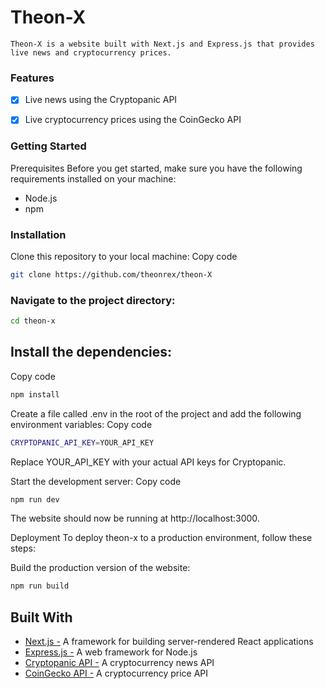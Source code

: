 # Theon-X


` Theon-X is a website built with Next.js and Express.js that provides live news and cryptocurrency prices. `

### Features
- [x] Live news using the Cryptopanic API
- [x] Live cryptocurrency prices using the CoinGecko API


### Getting Started
Prerequisites
Before you get started, make sure you have the following requirements installed on your machine:

- Node.js
- npm
### Installation
Clone this repository to your local machine:
Copy code
   ```sh
git clone https://github.com/theonrex/theon-X 

```

### Navigate to the project directory:

```sh
cd theon-x 

```
 ## Install the dependencies:
Copy code
```sh
npm install

```
Create a file called .env in the root of the project and add the following environment variables:
Copy code
```sh
CRYPTOPANIC_API_KEY=YOUR_API_KEY

```

Replace YOUR_API_KEY with your actual API keys for Cryptopanic.

Start the development server:
Copy code
```sh
npm run dev

```
The website should now be running at http://localhost:3000.

Deployment
To deploy theon-x to a production environment, follow these steps:

Build the production version of the website:
```sh
npm run build

```

## Built With
* [Next.js -](https://nextjs.org/)  A framework for building server-rendered React applications
* [Express.js -](https://expressjs.com/) A web framework for Node.js
* [Cryptopanic API -](https://cryptopanic.com/developers/api/) A cryptocurrency news API
* [CoinGecko API -](https://www.coingecko.com/api/documentations/v3) A cryptocurrency price API






